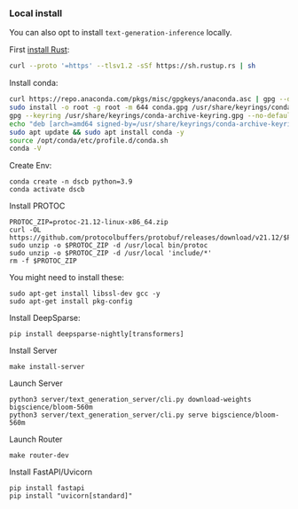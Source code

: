 ### Local install

You can also opt to install `text-generation-inference` locally.

First [install Rust](https://rustup.rs/):

```bash
curl --proto '=https' --tlsv1.2 -sSf https://sh.rustup.rs | sh
```

Install conda:

```bash
curl https://repo.anaconda.com/pkgs/misc/gpgkeys/anaconda.asc | gpg --dearmor > conda.gpg
sudo install -o root -g root -m 644 conda.gpg /usr/share/keyrings/conda-archive-keyring.gpg
gpg --keyring /usr/share/keyrings/conda-archive-keyring.gpg --no-default-keyring --fingerprint 34161F5BF5EB1D4BFBBB8F0A8AEB4F8B29D82806
echo "deb [arch=amd64 signed-by=/usr/share/keyrings/conda-archive-keyring.gpg] https://repo.anaconda.com/pkgs/misc/debrepo/conda stable main" | sudo tee -a /etc/apt/sources.list.d/conda.list
sudo apt update && sudo apt install conda -y
source /opt/conda/etc/profile.d/conda.sh
conda -V
```

Create Env:

```shell
conda create -n dscb python=3.9 
conda activate dscb
```

Install PROTOC
```shell
PROTOC_ZIP=protoc-21.12-linux-x86_64.zip
curl -OL https://github.com/protocolbuffers/protobuf/releases/download/v21.12/$PROTOC_ZIP
sudo unzip -o $PROTOC_ZIP -d /usr/local bin/protoc
sudo unzip -o $PROTOC_ZIP -d /usr/local 'include/*'
rm -f $PROTOC_ZIP
```

You might need to install these:
```shell
sudo apt-get install libssl-dev gcc -y
sudo apt-get install pkg-config
```

Install DeepSparse:
```shell
pip install deepsparse-nightly[transformers]
```

Install Server
```shell
make install-server
```

Launch Server
```shell
python3 server/text_generation_server/cli.py download-weights bigscience/bloom-560m
python3 server/text_generation_server/cli.py serve bigscience/bloom-560m
```

Launch Router
```shell
make router-dev
```

Install FastAPI/Uvicorn

```shell
pip install fastapi
pip install "uvicorn[standard]"
```